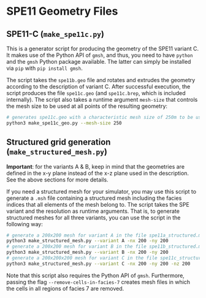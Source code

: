 # SPE11 Geometry Files


## SPE11-C (`make_spe11c.py`)

This is a generator script for producing the geometry of the SPE11 variant C. It makes use of the Python API of `gmsh`, and thus,
you need to have `python` and the `gmsh` Python package available. The latter can simply be installed via `pip` with
`pip install gmsh`.

The script takes the `spe11b.geo` file and rotates and extrudes the geometry according to the description of variant C. After
successful execution, the script produces the file `spe11c.geo` (and `spe11c.brep`, which is included internally).
The script also takes a runtime argument `mesh-size` that controls the mesh size to be used at all points of the resulting geometry:

```bash
# generates spe11c.geo with a characteristic mesh size of 250m to be used around all points
python3 make_spe11c_geo.py --mesh-size 250
```


## Structured grid generation (`make_structured_mesh.py`)

__Important__: for the variants A & B, keep in mind that the geometries are defined in the x-y plane instead of the x-z plane
used in the description. See the above sections for more details.

If you need a structured mesh for your simulator, you may use this script to generate a `.msh` file containing a structured mesh
including the facies indices that all elements of the mesh belong to. The script takes the SPE variant and the resolution as
runtime arguments. That is, to generate structured meshes for all three variants, you can use the script in the following way:

```bash
# generate a 200x200 mesh for variant A in the file spe11a_structured.msh
python3 make_structured_mesh.py --variant A -nx 200 -ny 200
# generate a 200x200 mesh for variant B in the file spe11b_structured.msh
python3 make_structured_mesh.py --variant B -nx 200 -ny 200
# generate a 200x200x200 mesh for variant C in the file spe11c_structured.msh
python3 make_structured_mesh.py --variant C -nx 200 -ny 200 -nz 200
```

Note that this script also requires the Python API of `gmsh`. Furthermore, passing the flag `--remove-cells-in-facies-7` creates
mesh files in which the cells in all regions of facies 7 are removed.

